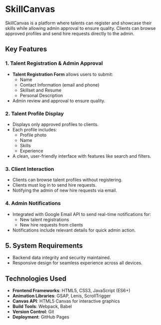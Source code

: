 # SkillCanvas

SkillCanvas is a platform where talents can register and showcase their skills while allowing admin approval to ensure quality. Clients can browse approved profiles and send hire requests directly to the admin.

## Key Features

### 1. **Talent Registration & Admin Approval**
- **Talent Registration Form** allows users to submit:
  - Name
  - Contact Information (email and phone)
  - Skillset and Resume
  - Personal Description
- Admin review and approval to ensure quality.

### 2. **Talent Profile Display**
- Displays only approved profiles to clients.
- Each profile includes:
  - Profile photo
  - Name
  - Skills
  - Experience
- A clean, user-friendly interface with features like search and filters.

### 3. **Client Interaction**
- Clients can browse talent profiles without registering.
- Clients must log in to send hire requests.
- Notifying the admin of new hire requests via email.

### 4. **Admin Notifications**
- Integrated with Google Email API to send real-time notifications for:
  - New talent registrations
  - New hire requests from clients
- Notifications include relevant details for quick admin action.

## 5. **System Requirements**
- Backend data integrity and security maintained.
- Responsive design for seamless experience across all devices.

## Technologies Used
- **Frontend Frameworks**: HTML5, CSS3, JavaScript (ES6+)
- **Animation Libraries**: GSAP, Lenis, ScrollTrigger
- **Canvas API**: HTML5 Canvas for interactive graphics
- **Build Tools**: Webpack, Babel
- **Version Control**: Git
- **Deployment**: GitHub Pages


